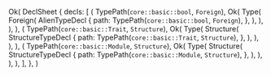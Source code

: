 Ok(
    DeclSheet {
        decls: [
            (
                TypePath(`core::basic::bool`, `Foreign`),
                Ok(
                    Type(
                        Foreign(
                            AlienTypeDecl {
                                path: TypePath(`core::basic::bool`, `Foreign`),
                            },
                        ),
                    ),
                ),
            ),
            (
                TypePath(`core::basic::Trait`, `Structure`),
                Ok(
                    Type(
                        Structure(
                            StructureTypeDecl {
                                path: TypePath(`core::basic::Trait`, `Structure`),
                            },
                        ),
                    ),
                ),
            ),
            (
                TypePath(`core::basic::Module`, `Structure`),
                Ok(
                    Type(
                        Structure(
                            StructureTypeDecl {
                                path: TypePath(`core::basic::Module`, `Structure`),
                            },
                        ),
                    ),
                ),
            ),
        ],
    },
)